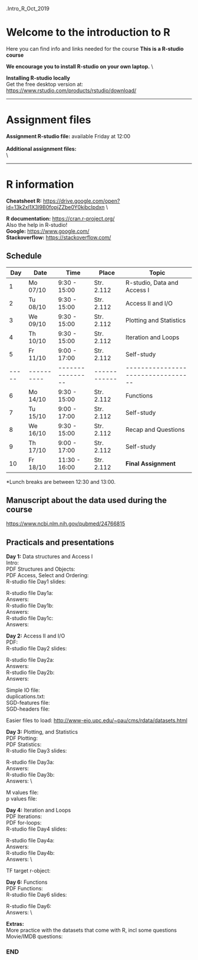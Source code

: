 .Intro_R_Oct_2019

# Welcome to the introduction to R

Here you can find info and links needed for the course
**This is a R-studio course**

**We encourage you to install R-studio on your own laptop.** \

**Installing R-studio locally**\
Get the free desktop version at:
https://www.rstudio.com/products/rstudio/download/


--------------------------------------------------------------------------------------
# Assignment files 

**Assignment R-studio file:** available Friday at 12:00 \
\
**Additional assignment files:** \
\


--------------------------------------------------------------------------------------

# R information

**Cheatsheet R:** https://drive.google.com/open?id=13k2xl1X3l9B0fopjZZbe0Y0kibcIpdxn \

**R documentation:** https://cran.r-project.org/ \
Also the help in R-studio! \
**Google:** https://www.google.com/ \
**Stackoverflow:** https://stackoverflow.com/ 

## Schedule

| Day | Date     | Time           | Place      | Topic                            |
|-----|----------|----------------|------------|----------------------------------|
| 1   | Mo 07/10 |  9:30 - 15:00  | Str. 2.112 | R-studio, Data and Access I      |
| 2   | Tu 08/10 |  9:30 - 15:00  | Str. 2.112 | Access II and I/O                |
| 3   | We 09/10 |  9:30 - 15:00  | Str. 2.112 | Plotting and Statistics          |
| 4   | Th 10/10 |  9:30 - 15:00  | Str. 2.112 | Iteration and Loops              |
| 5   | Fr 11/10 |  9:00 - 17:00  | Str. 2.112 | Self-study			                  |
|-----|----------|----------------|------------|----------------------------------|
| 6   | Mo 14/10 |  9:30 - 15:00  | Str. 2.112 | Functions  			                |
| 7   | Tu 15/10 |  9:00 - 17:00  | Str. 2.112 | Self-study		                    |
| 8   | We 16/10 |  9:30 - 15:00  | Str. 2.112 | Recap and Questions		          |
| 9   | Th 17/10 |  9:00 - 17:00  | Str. 2.112 | Self-study		                    |
| 10  | Fr 18/10 |  11:30 - 16:00 | Str. 2.112 | **Final Assignment** 		        |


*Lunch breaks are between 12:30 and 13:00. 

## Manuscript about the data used during the course
https://www.ncbi.nlm.nih.gov/pubmed/24766815

## Practicals and presentations ###

**Day 1:** Data structures and Access I\
Intro:  \
PDF Structures and Objects: \
PDF Access, Select and Ordering:  \
R-studio file Day1 slides:  

R-studio file Day1a:  \
Answers:  \
R-studio file Day1b: \
Answers:  \
R-studio file Day1c: \
Answers: 
 

**Day 2:** Access II and I/O \
PDF:  \
R-studio file Day2 slides:  

R-studio file Day2a: \
Answers:  \
R-studio file Day2b:  \
Answers:  

Simple IO file:  \
duplications.txt:  \
SGD-features file: \
SGD-headers file:  

Easier files to load:  http://www-eio.upc.edu/~pau/cms/rdata/datasets.html 

**Day 3:** Plotting, and Statistics \
PDF Plotting: \
PDF Statistics: \
R-studio file Day3 slides:  

R-studio file Day3a: \
Answers: \
R-studio file Day3b: \
Answers: \

M values file: \
p values file: 

**Day 4:** Iteration and Loops \
PDF Iterations: \
PDF for-loops: \
R-studio file Day4 slides:

R-studio file Day4a: \
Answers: \
R-studio file Day4b: \
Answers: \

TF target r-object: 


**Day 6:** Functions \
PDF Functions: \
R-studio file Day6 slides:

R-studio file Day6: \
Answers: \


**Extras:** \
More practice with the datasets that come with R, incl some questions \
Movie/IMDB questions: 


### END
